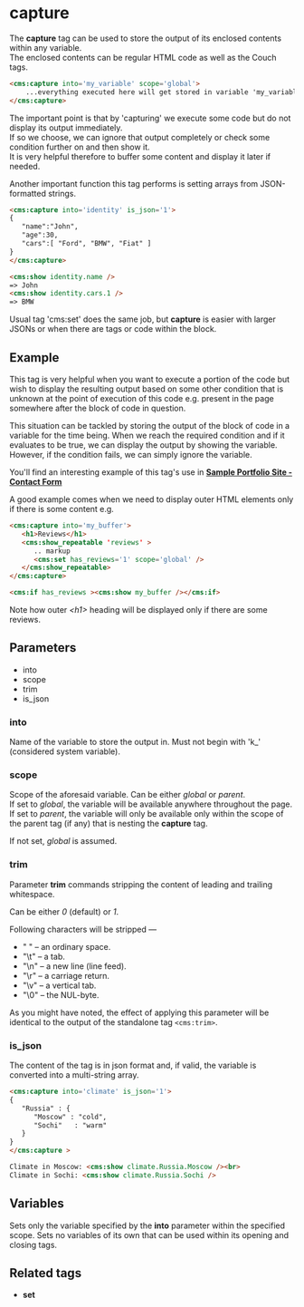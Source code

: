 # capture

The **capture** tag can be used to store the output of its enclosed contents within any variable.<br/>
The enclosed contents can be regular HTML code as well as the Couch tags.

```html
<cms:capture into='my_variable' scope='global'>
    ...everything executed here will get stored in variable 'my_variable' at the requested scope...
</cms:capture>
```

The important point is that by 'capturing' we execute some code but do not display its output immediately.<br>
If so we choose, we can ignore that output completely or check some condition further on and then show it.<br>
It is very helpful therefore to buffer some content and display it later if needed.

Another important function this tag performs is setting arrays from JSON-formatted strings.
```html
<cms:capture into='identity' is_json='1'>
{
   "name":"John",
   "age":30,
   "cars":[ "Ford", "BMW", "Fiat" ]
}
</cms:capture>

<cms:show identity.name />
=> John
<cms:show identity.cars.1 />
=> BMW
```
Usual tag 'cms:set' does the same job, but **capture** is easier with larger JSONs or when there are tags or code within the block.


## Example

This tag is very helpful when you want to execute a portion of the code but wish to display the resulting output based on some other condition that is unknown at the point of execution of this code e.g. present in the page somewhere after the block of code in question.

This situation can be tackled by storing the output of the block of code in a variable for the time being. When we reach the required condition and if it evaluates to be true, we can display the output by showing the variable. However, if the condition fails, we can simply ignore the variable.

You'll find an interesting example of this tag's use in [**Sample Portfolio Site - Contact Form**](https://docs.couchcms.com/tutorials/portfolio-site/contact-form.html)


A good example comes when we need to display outer HTML elements only if there is some content e.g.
```html
<cms:capture into='my_buffer'>
   <h1>Reviews</h1>
   <cms:show_repeatable 'reviews' >
      .. markup
      <cms:set has_reviews='1' scope='global' />
   </cms:show_repeatable>
</cms:capture>

<cms:if has_reviews ><cms:show my_buffer /></cms:if>
```
Note how outer _&lt;h1&gt;_ heading will be displayed only if there are some reviews.


## Parameters

* into
* scope
* trim
* is_json

### into

Name of the variable to store the output in. Must not begin with 'k_' (considered system variable).

### scope

Scope of the aforesaid variable. Can be either _global_ or _parent_.<br/>
If set to _global_, the variable will be available anywhere throughout the page. If set to _parent_, the variable will only be available only within the  scope of the parent tag (if any) that is nesting the **capture** tag.

If not set, *global* is assumed.

### trim

Parameter **trim** commands stripping the content of leading and trailing whitespace.

Can be either *0* (default) or *1*.

Following characters will be stripped &mdash;
* " " &ndash; an ordinary space.
* "\t" &ndash; a tab.
* "\n" &ndash; a new line (line feed).
* "\r" &ndash; a carriage return.
* "\v" &ndash; a vertical tab.
* "\0" &ndash; the NUL-byte.

As you might have noted, the effect of applying this parameter will be identical to the output of the standalone tag `<cms:trim>`.

### is_json

The content of the tag is in json format and, if valid, the variable is converted into a multi-string array.

```html
<cms:capture into='climate' is_json='1'>
{
   "Russia" : {
      "Moscow" : "cold",
      "Sochi"   : "warm"
   }
}
</cms:capture >

Climate in Moscow: <cms:show climate.Russia.Moscow /><br>
Climate in Sochi: <cms:show climate.Russia.Sochi />
```

## Variables

Sets only the variable specified by the __into__ parameter within the specified scope. Sets no variables of its own that can be used within its opening and closing tags.

## Related tags

* **set**
